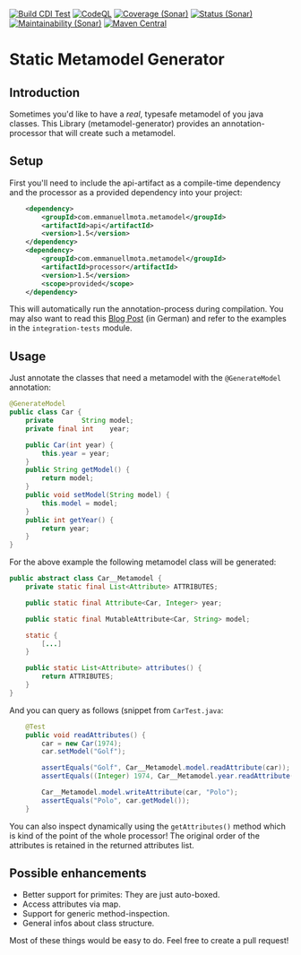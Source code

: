 [![Build CDI Test](https://github.com/guhilling/java-metamodel-generator/actions/workflows/maven.yml/badge.svg)](https://github.com/guhilling/java-metamodel-generator/actions/workflows/maven.yml)
[![CodeQL](https://github.com/guhilling/java-metamodel-generator/actions/workflows/codeql-analysis.yml/badge.svg)](https://github.com/guhilling/java-metamodel-generator/actions/workflows/codeql-analysis.yml)
[![Coverage (Sonar)](https://sonarcloud.io/api/project_badges/measure?project=com.emmanuellmota.metamodel%3Ametamodel-generator&metric=coverage)](https://sonarcloud.io/dashboard?id=com.emmanuellmota.metamodel%3Ametamodel-generator)
[![Status (Sonar)](https://sonarcloud.io/api/project_badges/measure?project=com.emmanuellmota.metamodel%3Ametamodel-generator&metric=alert_status)](https://sonarcloud.io/dashboard?id=com.emmanuellmota.metamodel%3Ametamodel-generator)
[![Maintainability (Sonar)](https://sonarcloud.io/api/project_badges/measure?project=com.emmanuellmota.metamodel%3Ametamodel-generator&metric=sqale_rating)](https://sonarcloud.io/dashboard?id=com.emmanuellmota.metamodel%3Ametamodel-generator)
[![Maven Central](https://img.shields.io/maven-central/v/com.emmanuellmota.metamodel/metamodel-generator.svg)](http://search.maven.org/#search|gav|1|g:"com.emmanuellmota.metamodel"%20AND%20a:"metamodel-generator")
# Static Metamodel Generator

## Introduction

Sometimes you'd like to have a _real_, typesafe metamodel of you java classes.
This Library (metamodel-generator) provides an annotation-processor that will create such a metamodel.

## Setup

First you'll need to include the api-artifact as a compile-time dependency and the processor as a provided dependency into your project:
```xml
    <dependency>
        <groupId>com.emmanuellmota.metamodel</groupId>
        <artifactId>api</artifactId>
        <version>1.5</version>
    </dependency>
    <dependency>
        <groupId>com.emmanuellmota.metamodel</groupId>
        <artifactId>processor</artifactId>
        <version>1.5</version>
        <scope>provided</scope>
    </dependency>
```
This will automatically run the annotation-process during compilation.
You may also want to read this [Blog Post](https://jax.de/blog/core-java-jvm-languages/java-annotation-processing-das-koennte-auch-ein-computer-erledigen/)
(in German) and refer to the examples in the ```integration-tests``` module.

## Usage

Just annotate the classes that need a metamodel with the ```@GenerateModel``` annotation:

```java
@GenerateModel
public class Car {
    private       String model;
    private final int    year;

    public Car(int year) {
        this.year = year;
    }
    public String getModel() {
        return model;
    }
    public void setModel(String model) {
        this.model = model;
    }
    public int getYear() {
        return year;
    }
}
```

For the above example the following metamodel class will be generated:

```java
public abstract class Car__Metamodel {
    private static final List<Attribute> ATTRIBUTES;

    public static final Attribute<Car, Integer> year;

    public static final MutableAttribute<Car, String> model;

    static {
        [...]
    }

    public static List<Attribute> attributes() {
        return ATTRIBUTES;
    }
}
```

And you can query as follows (snippet from ```CarTest.java```:

```java
    @Test
    public void readAttributes() {
        car = new Car(1974);
        car.setModel("Golf");

        assertEquals("Golf", Car__Metamodel.model.readAttribute(car));
        assertEquals((Integer) 1974, Car__Metamodel.year.readAttribute(car));

        Car__Metamodel.model.writeAttribute(car, "Polo");
        assertEquals("Polo", car.getModel());
    }
```

You can also inspect dynamically using the ```getAttributes()``` method which is kind of the point of the whole processor!
The original order of the attributes is retained in the returned attributes list.

## Possible enhancements

* Better support for primites: They are just auto-boxed.
* Access attributes via map.
* Support for generic method-inspection.
* General infos about class structure.

Most of these things would be easy to do. Feel free to create a pull request!